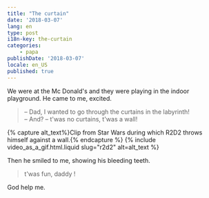 ```yaml
---
title: "The curtain"
date: '2018-03-07'
lang: en
type: post
i18n-key: the-curtain
categories:
    - papa
publishDate: '2018-03-07'
locale: en_US
published: true
---
```


We were at the Mc Donald's and they were playing in the indoor playground. He came to me, excited.

<!-- more -->

> – Dad, I wanted to go through the curtains in the labyrinth!  
> – And?
> – t'was no curtains, t'was a wall!

{% capture alt_text%}Clip from Star Wars during which R2D2 throws himself against a wall.{% endcapture %}
{% include video_as_a_gif.html.liquid
    slug="r2d2"
    alt=alt_text
%}

Then he smiled to me, showing his bleeding teeth.

> t'was fun, daddy !

God help me.